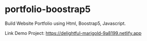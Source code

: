 # portfolio-boostrap5
Build Website Portfolio using Html, Boostrap5, Javascript. 


Link Demo Project: https://delightful-marigold-9a8199.netlify.app
